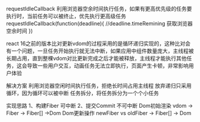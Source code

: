 requestIdleCallback
利用浏览器空余时间执行任务，如果有更高优先级的任务要执行时，当前任务可以被终止，优先执行更高级任务
requestIdleCallback(function(deadline){
    //deadline.timeRemining  获取浏览器空余时间
})

react  16之前的版本比对更新vdom的过程采用的是循环递归实现的，这种比对会有一个问题，一旦任务开始执行就无法中断，如果应用中组件数量庞大，主线程被长期占用，直到整棵vdom对比更新完成之后才能被释放，主线程才能执行其他任务，这会导致一些用户交互，动画任务无法立即执行，页面产生卡顿，非常影响用户体验

解决方案
利用浏览器空闲时间执行任务，拒绝长时间占用主线程
放弃递归只采用循环，因为循环可以被中断
任务拆分，将任务拆分为一个个小任务

实现思路
1、构建Fiber 可中断
2、提交Commit 不可中断
Dom初始渲染 vdom -> Fiber -> Fiber[] ->Dom
Dom更新操作 newFiber vs oldFiber -> Fiber[] -> Dom